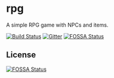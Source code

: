 # rpg
A simple RPG game with NPCs and items.

[![Build Status](https://travis-ci.com/kaeptmblaubaer1000/rpg.svg?branch=master)](https://travis-ci.com/kaeptmblaubaer1000/rpg)
[![Gitter](https://badges.gitter.im/kaeptmblaubaer1000-rpg/Lobby.svg)](https://gitter.im/kaeptmblaubaer1000-rpg/Lobby?utm_source=badge&utm_medium=badge&utm_campaign=pr-badge&utm_content=badge)
[![FOSSA Status](https://app.fossa.io/api/projects/git%2Bgithub.com%2Fkaeptmblaubaer1000%2Frpg.svg?type=shield)](https://app.fossa.io/projects/git%2Bgithub.com%2Fkaeptmblaubaer1000%2Frpg?ref=badge_shield)


## License
[![FOSSA Status](https://app.fossa.io/api/projects/git%2Bgithub.com%2Fkaeptmblaubaer1000%2Frpg.svg?type=large)](https://app.fossa.io/projects/git%2Bgithub.com%2Fkaeptmblaubaer1000%2Frpg?ref=badge_large)